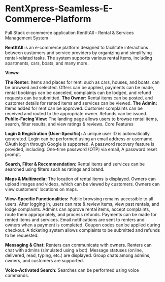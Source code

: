 # RentXpress-Seamless-E-Commerce-Platform
Full Stack e-commerce application
RentItAll - Rental & Services Management System

**RentItAll** is an e-commerce platform designed to facilitate interactions between customers and service providers by organizing and simplifying rental-related tasks. The system supports various rental items, including apartments, cars, boats, and many more.


**Views:**

**The Renter:**
Items and places for rent, such as cars, houses, and boats, can be browsed and selected.
Offers can be applied, payments can be made, rental bookings can be canceled, complaints can be lodged, and refund requests can be submitted.
**The Owner:**
Rental items can be posted, and customer details for rented items and services can be viewed.
**The Admin:**
Items added for rent can be approved.
Customer complaints can be received and routed to the appropriate owner.
Refunds can be issued.
**Public-Facing View:**
The landing page allows users to browse rental items, search, filter results, and view ratings & reviews.
Core Features

**Login & Registration (User-Specific):**
A unique user ID is automatically generated.
Login can be performed using an email address or username.
OAuth login through Google is supported.
A password recovery feature is provided, including:
One-time password (OTP) via email,
A password reset prompt.

**Search, Filter & Recommendation:**
Rental items and services can be searched using filters such as ratings and brand.


**Maps & Multimedia:**
The location of rental items is displayed.
Owners can upload images and videos, which can be viewed by customers.
Owners can view customers' locations on maps.

**View-Specific Functionalities:**
Public browsing remains accessible to all users.
After logging in, users can rate & review items, view past rentals, and lodge complaints.
Admins can approve rental items, accept complaints, route them appropriately, and process refunds.
Payments can be made for rented items and services.
Email notifications are sent to renters and owners when a payment is completed.
Coupon codes can be applied during checkout.
A ticketing system allows complaints to be submitted and refunds to be requested.

**Messaging & Chat:**
Renters can communicate with owners.
Renters can chat with admins (simulated using a bot).
Message statuses (online, delivered, read, typing, etc.) are displayed.
Group chats among admins, owners, and customers are supported.

**Voice-Activated Search:**
Searches can be performed using voice commands.
